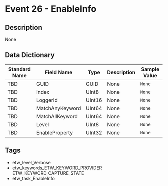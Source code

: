 # Event 26 - EnableInfo

## Description
None

## Data Dictionary
|Standard Name|Field Name|Type|Description|Sample Value|
|---|---|---|---|---|
|TBD|GUID|GUID|None|`None`|
|TBD|Index|UInt8|None|`None`|
|TBD|LoggerId|UInt16|None|`None`|
|TBD|MatchAnyKeyword|UInt64|None|`None`|
|TBD|MatchAllKeyword|UInt64|None|`None`|
|TBD|Level|UInt8|None|`None`|
|TBD|EnableProperty|UInt32|None|`None`|

## Tags
* etw_level_Verbose
* etw_keywords_ETW_KEYWORD_PROVIDER ETW_KEYWORD_CAPTURE_STATE
* etw_task_EnableInfo